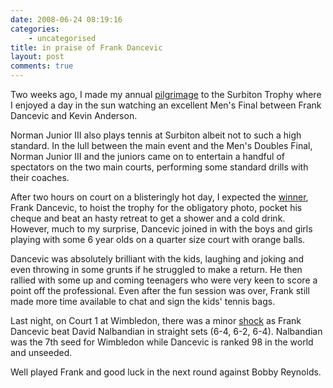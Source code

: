 ```yaml
---
date: 2008-06-24 08:19:16
categories:
    - uncategorised
title: in praise of Frank Dancevic
layout: post
comments: true
---
```

Two weeks ago, I made my annual
[pilgrimage](http://www.nbrightside.com/blog/2007/06/11/surbiton-trophy/)
to the Surbiton Trophy where I enjoyed a day in the sun watching an
excellent Men's Final between Frank Dancevic and Kevin Anderson.

Norman Junior III also plays tennis at Surbiton albeit not to such a
high standard. In the lull between the main event and the Men's Doubles
Final, Norman Junior III and the juniors came on to entertain a handful
of spectators on the two main courts, performing some standard drills
with their coaches.

After two hours on court on a blisteringly hot day, I expected the
[winner](http://www.lta.org.uk/News/All-news-items/Dacenvic-Wins-Mens-Title-in-Surbiton/),
Frank Dancevic, to hoist the trophy for the obligatory photo, pocket his
cheque and beat an hasty retreat to get a shower and a cold drink.
However, much to my surprise, Dancevic joined in with the boys and girls
playing with some 6 year olds on a quarter size court with orange balls.

Dancevic was absolutely brilliant with the kids, laughing and joking and
even throwing in some grunts if he struggled to make a return. He then
rallied with some up and coming teenagers who were very keen to score a
point off the professional. Even after the fun session was over, Frank
still made more time available to chat and sign the kids' tennis bags.

Last night, on Court 1 at Wimbledon, there was a minor
[shock](http://www.wimbledon.org/en_GB/news/match_reports/2008-06-23/200806231214250890687.html)
as Frank Dancevic beat David Nalbandian in straight sets (6-4, 6-2,
6-4). Nalbandian was the 7th seed for Wimbledon while Dancevic is ranked
98 in the world and unseeded.

Well played Frank and good luck in the next round against Bobby
Reynolds.
